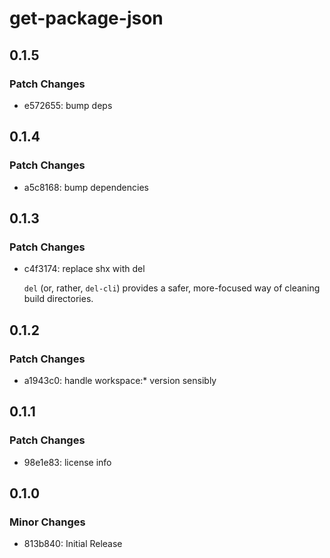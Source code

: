 # get-package-json

## 0.1.5

### Patch Changes

- e572655: bump deps

## 0.1.4

### Patch Changes

- a5c8168: bump dependencies

## 0.1.3

### Patch Changes

- c4f3174: replace shx with del

  `del` (or, rather, `del-cli`) provides a safer, more-focused way of cleaning build directories.

## 0.1.2

### Patch Changes

- a1943c0: handle workspace:\* version sensibly

## 0.1.1

### Patch Changes

- 98e1e83: license info

## 0.1.0

### Minor Changes

- 813b840: Initial Release
